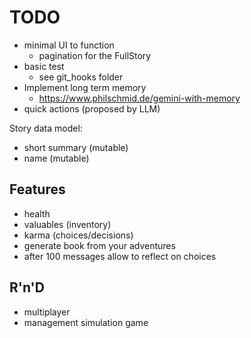 TODO
====

- minimal UI to function
  - pagination for the FullStory
- basic test
  - see git_hooks folder
- Implement long term memory
  - https://www.philschmid.de/gemini-with-memory
- quick actions (proposed by LLM)


Story data model:
- short summary (mutable)
- name (mutable)

## Features
- health
- valuables (inventory)
- karma (choices/decisions)
- generate book from your adventures
- after 100 messages allow to reflect on choices

## R'n'D
- multiplayer
- management simulation game
